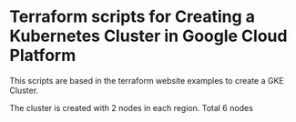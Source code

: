 # Terraform scripts for Creating a Kubernetes Cluster in Google Cloud Platform

This scripts are based in the terraform website examples to create a GKE Cluster.

The cluster is created with 2 nodes in each region. Total 6 nodes
